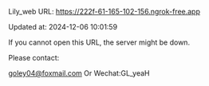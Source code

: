 Lily_web URL: https://222f-61-165-102-156.ngrok-free.app

Updated at: 2024-12-06 10:01:59

If you cannot open this URL, the server might be down.

Please contact: 

goley04@foxmail.com Or Wechat:GL_yeaH